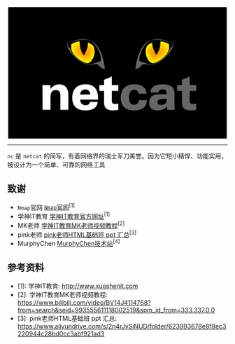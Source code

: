 
<div align="center">
 <img src="assets/image/icon/netcat图标.gif" width = "500" height = "300" alt="netcat图标" align=center />
</div>

**********************************************************


`nc` 是 `netcat` 的简写，有着网络界的瑞士军刀美誉。因为它短小精悍、功能实用，被设计为一个简单、可靠的网络工具



## 致谢 <!-- {docsify-ignore} -->

* `Nmap`官网 [`Nmap`官网](https://nmap.org "`Nmap`官网")<sup>[1]</sup>
* 学神IT教育 [学神IT教育官方网址](http://www.xueshenit.com "学神IT教育")<sup>[1]</sup>
* MK老师 [学神IT教育MK老师视频教程](https://www.bilibili.com/video/BV14J4114768?from=search&seid=993555611118002519&spm_id_from=333.337.0.0 "阿里云盘视频教程")<sup>[2]</sup>
* pink老师 [pink老师HTML基础班 ppt 汇总](https://www.aliyundrive.com/s/2n4rJvSjNUD/folder/623993678e8f8ec3220944c28bd0cc3abf921ad3 "pink老师HTML基础班 ppt 汇总")<sup>[3]</sup>
* MurphyChen [MurphyChen技术站](https://mphy.gitee.io/notes/#/ "MurphyChen技术站")<sup>[4]</sup>


## 参考资料 <!-- {docsify-ignore} --> 

* [1]: 学神IT教育: http://www.xueshenit.com
* [2]: 学神IT教育MK老师视频教程: https://www.bilibili.com/video/BV14J4114768?from=search&seid=993555611118002519&spm_id_from=333.337.0.0
* [3]: pink老师HTML基础班 ppt 汇总: https://www.aliyundrive.com/s/2n4rJvSjNUD/folder/623993678e8f8ec3220944c28bd0cc3abf921ad3

